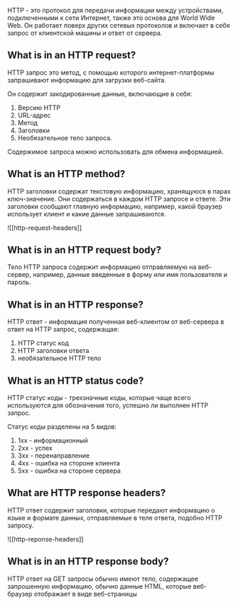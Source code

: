 HTTP - это протокол для передачи информации между устройствами, подключенными к сети Интернет, также это основа для World Wide Web. Он работает поверх других сетевых протоколов и включает в себя запрос от клиентской машины и ответ от сервера.

## What is in an HTTP request?

HTTP запрос это метод, с помощью которого интернет-платформы запрашивают информацию для загрузки веб-сайта. 

Он содержит закодированные данные, включающие в себя:

1. Версию HTTP
2. URL-адрес
3. Метод
4. Заголовки
5. Необязательное тело запроса. 

Содержимое запроса можно использовать для обмена информацией.

## What is an HTTP method?

HTTP заголовки содержат текстовую информацию, хранящуюся в парах ключ-значение. Они содержаться в каждом HTTP запросе и ответе. Эти заголовки сообщают главную информацию, например, какой браузер использует клиент и какие данные запрашиваются.

![[http-request-headers]]

## What is in an HTTP request body?

Тело HTTP запроса содержит информацию отправляемую на веб-сервер, например, данные введенные в форму или имя пользователя и пароль.

## What is in an HTTP response?

HTTP ответ - информация полученная веб-клиентом от веб-сервера в ответ на HTTP запрос, содержащая:

1. HTTP статус код
2. HTTP заголовки ответа
3. необязательное HTTP тело

## What is an HTTP status code?

HTTP статус коды - трехзначные коды, которые чаще всего используются для обозначения того, успешно ли выполнен HTTP запрос.

Статус коды разделены на 5 видов:

1. 1хх - информационный
2. 2хх - успех
3. 3хх - перенаправление
4. 4хх - ошибка на стороне клиента
5. 5хх - ошибка на стороне сервера

## What are HTTP response headers?

HTTP ответ содержит заголовки, которые передают информацию о языке и формате данных, отправляемые в теле ответа, подобно HTTP запросу.

![[http-reponse-headers]]

## What is in an HTTP response body?

HTTP ответ на GET запросы обычно имеют тело, содержащее запрошенную информацию, обычно данные HTML, которые веб-браузер отображает в виде веб-страницы
